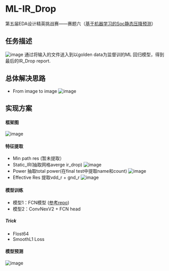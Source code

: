 # ML-IR_Drop
第五届EDA设计精英挑战赛——赛题六（[基于机器学习的Soc静态压降预测](https://eda.icisc.cn/download/index?type=2)）
## 任务描述
![image](https://github.com/CUTEPKQ/ML-IR_Drop/assets/126258180/7548fc91-4861-4014-ba0f-a6a3b785b479#pic_center)
通过将输入的文件送入到以golden data为监督训的ML 回归模型，得到最后的IR_Drop report.
## 总体解决思路
- From image to image
![image](https://github.com/CUTEPKQ/ML-IR_Drop/assets/126258180/e259b35c-bca9-4324-94b7-971115ce5587#pic_center)
## 实现方案

#### 框架图
![image](https://github.com/CUTEPKQ/ML-IR_Drop/assets/126258180/e7d6d00f-57bc-4b4d-9e7e-add901363a1f#pic_center)
#### 特征提取
- Min path res (暂未提取）
- Static_IR(抽取网格averge ir_drop)
![image](https://github.com/CUTEPKQ/ML-IR_Drop/assets/126258180/7cb91051-af72-4e50-b4f3-ce005019f94b#pic_center)
- Power 抽取total power(在final test中提取name和count)
![image](https://github.com/CUTEPKQ/ML-IR_Drop/assets/126258180/034582b6-6670-474f-86ef-6e36b28a9dda#pic_center)
- Effective Res 提取vdd_r + gnd_r
![image](https://github.com/CUTEPKQ/ML-IR_Drop/assets/126258180/0987e31e-083e-4998-bfa1-dacd5262e25a#pic_center)
#### 模型训练
- 模型1：FCN模型 ([参考repo](https://github.com/circuitnet/CircuitNet/tree/icisc_2023))
- 模型2：ConvNexV2 + FCN head
##### Trick
* Flost64
* SmoothL1 Loss
#### 模型预测
![image](https://github.com/CUTEPKQ/ML-IR_Drop/assets/126258180/8462bc70-5b9c-4a5d-8367-2f80c09e6fca)


